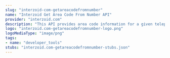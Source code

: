 ```yaml
---
slug: "interzoid-com-getareacodefromnumber"
name: "Interzoid Get Area Code From Number API"
provider: "interzoid.com"
description: "This API provides area code information for a given telephone number."
logo: "interzoid.com-getareacodefromnumber-logo.png"
logoMediaType: "image/png"
tags:
- name: "developer_tools"
stubs: "interzoid.com-getareacodefromnumber-stubs.json"
---
```

